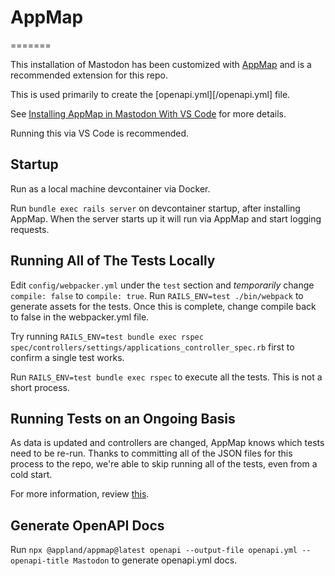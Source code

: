 # AppMap

=======

This installation of Mastodon has been customized with [AppMap](https://appland.com) and is a recommended extension for this repo.

This is used primarily to create the [openapi.yml][/openapi.yml] file.

See [Installing AppMap in Mastodon With VS Code](https://dev.to/appmap/installing-appmap-in-mastodon-with-vs-code-167d) for more details.

Running this via VS Code is recommended.

## Startup

Run as a local machine devcontainer via Docker.

Run `bundle exec rails server` on devcontainer startup, after installing AppMap. When the server starts up it will run via AppMap and start logging requests.

## Running All of The Tests Locally

Edit `config/webpacker.yml` under the `test` section and _temporarily_ change `compile: false` to `compile: true`. Run `RAILS_ENV=test ./bin/webpack` to generate assets for the tests. Once this is complete, change compile back to false in the webpacker.yml file.

Try running `RAILS_ENV=test bundle exec rspec spec/controllers/settings/applications_controller_spec.rb` first to confirm a single test works.

Run `RAILS_ENV=test bundle exec rspec` to execute all the tests. This is not a short process.

## Running Tests on an Ongoing Basis

As data is updated and controllers are changed, AppMap knows which tests need to be re-run. Thanks to committing all of the JSON files for this process to the repo, we're able to skip running all of the tests, even from a cold start.

For more information, review [this](https://dev.to/appmap/the-fastest-way-to-run-mastodon-tests-5g03).

## Generate OpenAPI Docs

Run `npx @appland/appmap@latest openapi --output-file openapi.yml --openapi-title Mastodon` to generate openapi.yml docs.
